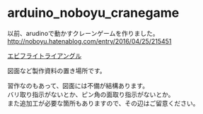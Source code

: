 # arduino_noboyu_cranegame

以前、arudinoで動かすクレーンゲームを作りました。
http://noboyu.hatenablog.com/entry/2016/04/25/215451

[エビフライトライアングル](arduino_noboyu_cranegame/図3.jpg "サンプル")

図面など製作資料の置き場所です。

習作なのもあって、図面には不備が結構あります。  
バリ取り指示がないとか、ピン角の面取り指示がないとか。  
また追加工が必要な箇所もありますので、その辺はご留意ください。
